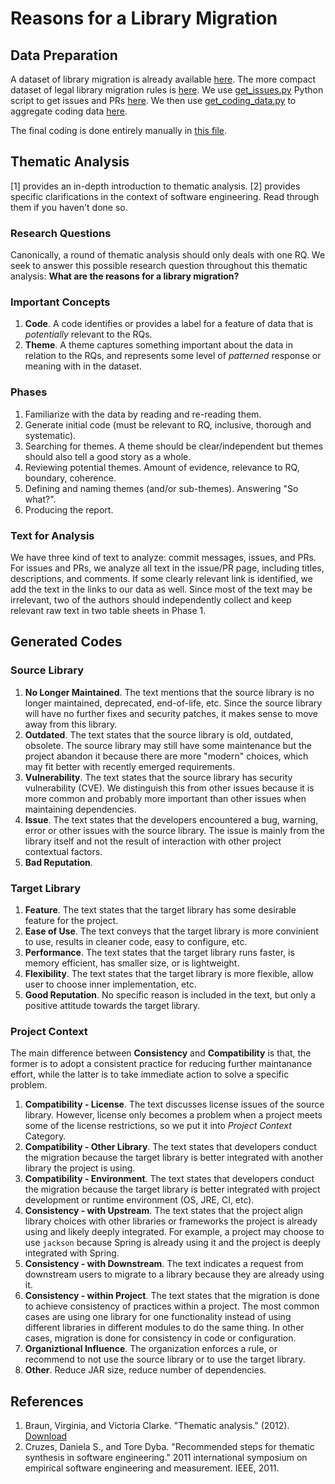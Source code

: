 # Reasons for a Library Migration

## Data Preparation

A dataset of library migration is already available [here](data/migrations.xlsx).
The more compact dataset of legal library migration rules is [here](data/rules.xlsx).
We use [get_issues.py](get_prs_by_commits.py) Python script to get issues and PRs [here](data/prs.xlsx).
We then use [get_coding_data.py](get_coding_data.py) to aggregate coding data [here](data/coding_commits_prs.xlsx).

The final coding is done entirely manually in [this file](data/coding.xlsx).

## Thematic Analysis

[1] provides an in-depth introduction to thematic analysis. 
[2] provides specific clarifications in the context of software engineering. 
Read through them if you haven't done so.

### Research Questions

Canonically, a round of thematic analysis should only deals with one RQ.
We seek to answer this possible research question throughout this thematic analysis:
**What are the reasons for a library migration?**

### Important Concepts

1. **Code**. A code identifies or provides a label for a feature of data that is *potentially* relevant to the RQs.
2. **Theme**. A theme captures something important about the data in relation to the RQs, 
and represents some level of *patterned* response or meaning with in the dataset.

### Phases

1. Familiarize with the data by reading and re-reading them.
2. Generate initial code (must be relevant to RQ, inclusive, thorough and systematic).
3. Searching for themes. A theme should be clear/independent but themes should also tell a good story as a whole.
4. Reviewing potential themes. Amount of evidence, relevance to RQ, boundary, coherence.
5. Defining and naming themes (and/or sub-themes). Answering "So what?".
6. Producing the report.

### Text for Analysis

We have three kind of text to analyze: commit messages, issues, and PRs.
For issues and PRs, we analyze all text in the issue/PR page, including titles, descriptions, and comments.
If some clearly relevant link is identified, we add the text in the links to our data as well. 
Since most of the text may be irrelevant, two of the authors should independently collect and keep relevant raw text in two table sheets in Phase 1.

## Generated Codes

### Source Library

1. **No Longer Maintained**. The text mentions that the source library is no longer maintained, deprecated, end-of-life, etc. Since the source library will have no further fixes and security patches, it makes sense to move away from this library.
2. **Outdated**. The text states that the source library is old, outdated, obsolete. The source library may still have some maintenance but the project abandon it because there are more "modern" choices, which may fit better with recently emerged requirements.
3. **Vulnerability**. The text states that the source library has security vulnerability (CVE). We distinguish this from other issues because it is more common and probably more important than other issues when maintaining dependencies.
4. **Issue**. The text states that the developers encountered a bug, warning, error or other issues with the source library. The issue is mainly from the library itself and not the result of interaction with other project contextual factors.
5. **Bad Reputation**.

### Target Library

1. **Feature**. The text states that the target library has some desirable feature for the project.
2. **Ease of Use**. The text conveys that the target library is more convinient to use, results in cleaner code, easy to configure, etc.
3. **Performance**. The text states that the target library runs faster, is memory efficient, has smaller size, or is lightweight.
4. **Flexibility**. The text states that the target library is more flexible, allow user to choose inner implementation, etc.
5. **Good Reputation**. No specific reason is included in the text, but only a positive attitude towards the target library.

### Project Context

The main difference between **Consistency** and **Compatibility** is that, the former is to adopt a consistent practice for reducing further maintanance effort, while the latter is to take immediate action to solve a specific problem.

1. **Compatibility - License**. The text discusses license issues of the source library. However, license only becomes a problem when a project meets some of the license restrictions, so we put it into *Project Context* Category.
2. **Compatibility - Other Library**. The text states that developers conduct the migration because the target library is better integrated with another library the project is using.
3. **Compatibility - Environment**. The text states that developers conduct the migration because the target library is better integrated with project development or runtime environment (OS, JRE, CI, etc).
4. **Consistency - with Upstream**. The text states that the project align library choices with other libraries or frameworks the project is already using and likely deeply integrated. For example, a project may choose to use `jackson` because Spring is already using it and the project is deeply integrated with Spring.
5. **Consistency - with Downstream**. The text indicates a request from downstream users to migrate to a library because they are already using it.
6. **Consistency - within Project**. The text states that the migration is done to achieve consistency of practices within a project. The most common cases are using one library for one functionality instead of using different libraries in different modules to do the same thing. In other cases, migration is done for consistency in code or configuration.
7. **Organiztional Influence**. The organization enforces a rule, or recommend to not use the source library or to use the target library.
8. **Other**. Reduce JAR size, reduce number of dependencies.

## References

1. Braun, Virginia, and Victoria Clarke. "Thematic analysis." (2012). 
   [Download](https://www.researchgate.net/profile/David_Morgan19/post/how_to_do_qualitative_analysis_of_25_one_to_one_interviews/attachment/5b045e3f4cde260d15e0492e/AS%3A629151971151872%401527012927043/download/Braun+12+Psych+Handbook.pdf)
2. Cruzes, Daniela S., and Tore Dyba. "Recommended steps for thematic synthesis in software engineering." 
   2011 international symposium on empirical software engineering and measurement. IEEE, 2011.
